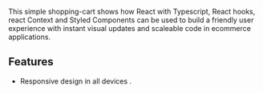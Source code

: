 This simple shopping-cart shows how React with Typescript, React hooks, react Context and Styled Components can be used to build a friendly user experience with instant visual updates and scaleable code in ecommerce applications.

## Features

- Responsive design in all devices .
